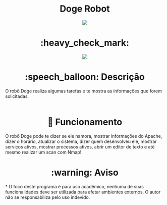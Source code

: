 <h1 align="center"> Doge Robot </h1> 
<p align="center"><img src="http://img.shields.io/static/v1?label=STATUS&message=FINALIZADO!&color=YELLOW&style=for-the-badge"/></p>

<h1 align="center"> :heavy_check_mark: </h1>
<p align="center"> <img src="https://img.shields.io/badge/shell_script-%23121011.svg?style=for-the-badge&logo=gnu-bash&logoColor=white"/> <p>


<h1 align="center"> :speech_balloon: Descrição </h1>
O robô Doge realiza algumas tarefas e te mostra as informações que forem solicitadas.<br></br>

<h1 align="center"> 🚀 Funcionamento </h1>

O robô Doge pode te dizer se ele namora, mostrar informações do Apache, dizer o horário, atualizar o sistema, dizer quem desenvolveu ele, mostrar serviços ativos, mostrar processos ativos, abrir um editor de texto e até mesmo realizar um scan com Nmap!


<h1 align="center"> :warning: Aviso </h1>
* O foco deste programa é para uso acadêmico, nenhuma de suas funcionalidades deve ser utilizada para afetar ambientes externos.
O autor não se responsabiliza pelo uso indevido.

